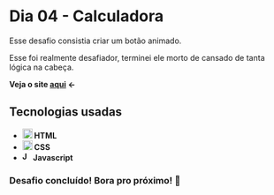 # Dia 04 - Calculadora

Esse desafio consistia criar um botão animado.

Esse foi realmente desafiador, terminei ele morto de cansado de tanta lógica na cabeça.

<strong>Veja o site <a href="https://poveii-twentyonedayscoding.netlify.app/dia%2004%20-%20calculadora/">aqui</a> ←<strong>

## Tecnologias usadas

- <strong>
    <img src="https://cdn.jsdelivr.net/gh/devicons/devicon/icons/html5/html5-original.svg" alt="HTML5 Icon" style="width: 18px;" /> 
      HTML
  </strong>
- <strong>
    <img src="https://cdn.jsdelivr.net/gh/devicons/devicon/icons/css3/css3-original.svg" alt="CSS3 Icon" style="width: 18px;" /> 
      CSS
  </strong>
- <strong>
     <img src="https://cdn.jsdelivr.net/gh/devicons/devicon/icons/javascript/javascript-original.svg" alt="Javascript Icon" style="width: 16px;" /> 
      Javascript
  </strong>

### Desafio concluído! Bora pro próximo! 🚀
